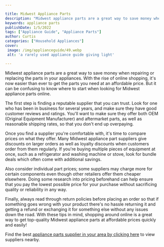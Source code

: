 ```yaml
---

title: Midwest Appliance Parts
description: "Midwest appliance parts are a great way to save money when repairing or replacing the parts in your appliances. With the rise of o...see more detail"
keywords: appliance parts
publishDate: 1/5/2022
tags: ["Appliance Guide", "Appliance Parts"]
author: Curtis
categories: ["Household Appliances"]
cover: 
 image: /img/applianceguide/49.webp
 alt: 'a rarely used appliance guide giving light'

---
```


Midwest appliance parts are a great way to save money when repairing or replacing the parts in your appliances. With the rise of online shopping, it's now easier than ever to get the parts you need at an affordable price. But it can be confusing to know where to start when looking for Midwest appliance parts online.

The first step is finding a reputable supplier that you can trust. Look for one who has been in business for several years, and make sure they have good customer reviews and ratings. You'll want to make sure they offer both OEM (Original Equipment Manufacturer) and aftermarket parts, as well as reasonable shipping rates, so that you don't end up overpaying.

Once you find a supplier you're comfortable with, it's time to compare prices on what they offer. Many Midwest appliance part suppliers give discounts on larger orders as well as loyalty discounts when customers order from them regularly. If you're buying multiple pieces of equipment at once, such as a refrigerator and washing machine or stove, look for bundle deals which often come with additional savings. 

Also consider individual part prices; some suppliers may charge more for certain components even though other retailers offer them cheaper elsewhere. Doing some research into pricing beforehand can help ensure that you pay the lowest possible price for your purchase without sacrificing quality or reliability in any way. 

Finally, always read through return policies before placing an order so that if something goes wrong with your product there's no hassle returning it and getting a refund or exchanging it for something else without any issues down the road. With these tips in mind, shopping around online is a great way to get top-quality Midwest appliance parts at affordable prices quickly and easily!

Find the best <a href="/pages/appliance-parts-suppliers/">appliance parts supplier in your area by clicking here</a> to view suppliers nearby.
